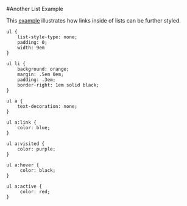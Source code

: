 #Another List Example

This <a href = "archives/Class Htmls/listexample2.htm" target= "_ blank">example</a> illustrates how links inside of lists can be further styled.
~~~
ul {
    list-style-type: none;
    padding: 0;
    width: 9em
}

ul li {
    background: orange;
    margin: .5em 0em;
    padding: .3em;
    border-right: 1em solid black;
}

ul a {
    text-decoration: none;
}

ul a:link {
    color: blue;
}

ul a:visited {
    color: purple;
}

ul a:hover {
     color: black;
}

ul a:active {
     color: red;
}
~~~
